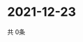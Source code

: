 # 2021-12-23
  共 0条

  <!-- BEGIN -->
  <!-- 最后更新时间Thu Dec 23 2021 01:53:47 GMT+0000 (Coordinated Universal Time) -->
  
  <!-- END -->
  
  